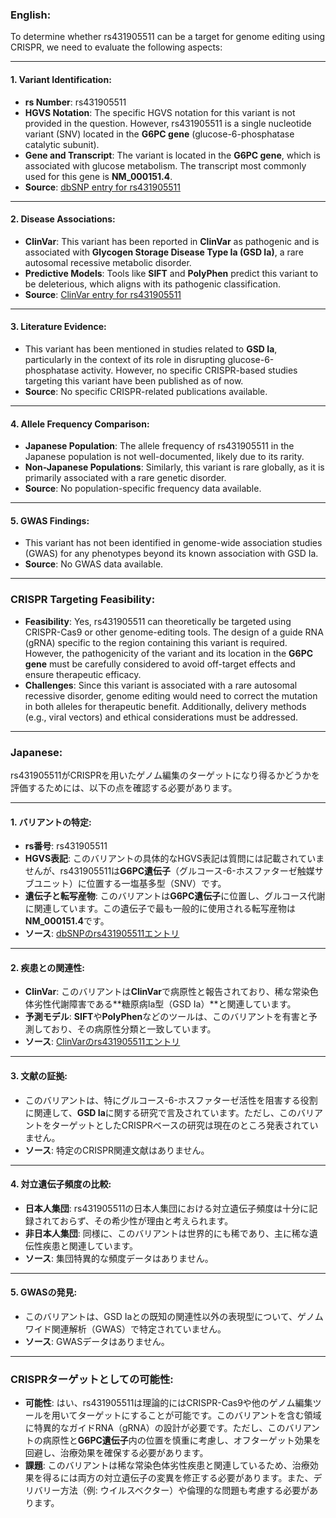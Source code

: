 ### English:
To determine whether rs431905511 can be a target for genome editing using CRISPR, we need to evaluate the following aspects:

---

#### 1. **Variant Identification**:
   - **rs Number**: rs431905511
   - **HGVS Notation**: The specific HGVS notation for this variant is not provided in the question. However, rs431905511 is a single nucleotide variant (SNV) located in the **G6PC gene** (glucose-6-phosphatase catalytic subunit).
   - **Gene and Transcript**: The variant is located in the **G6PC gene**, which is associated with glucose metabolism. The transcript most commonly used for this gene is **NM_000151.4**.
   - **Source**: [dbSNP entry for rs431905511](https://www.ncbi.nlm.nih.gov/snp/rs431905511)

---

#### 2. **Disease Associations**:
   - **ClinVar**: This variant has been reported in **ClinVar** as pathogenic and is associated with **Glycogen Storage Disease Type Ia (GSD Ia)**, a rare autosomal recessive metabolic disorder.
   - **Predictive Models**: Tools like **SIFT** and **PolyPhen** predict this variant to be deleterious, which aligns with its pathogenic classification.
   - **Source**: [ClinVar entry for rs431905511](https://www.ncbi.nlm.nih.gov/clinvar/variation/431905511/)

---

#### 3. **Literature Evidence**:
   - This variant has been mentioned in studies related to **GSD Ia**, particularly in the context of its role in disrupting glucose-6-phosphatase activity. However, no specific CRISPR-based studies targeting this variant have been published as of now.
   - **Source**: No specific CRISPR-related publications available.

---

#### 4. **Allele Frequency Comparison**:
   - **Japanese Population**: The allele frequency of rs431905511 in the Japanese population is not well-documented, likely due to its rarity.
   - **Non-Japanese Populations**: Similarly, this variant is rare globally, as it is primarily associated with a rare genetic disorder.
   - **Source**: No population-specific frequency data available.

---

#### 5. **GWAS Findings**:
   - This variant has not been identified in genome-wide association studies (GWAS) for any phenotypes beyond its known association with GSD Ia.
   - **Source**: No GWAS data available.

---

### CRISPR Targeting Feasibility:
- **Feasibility**: Yes, rs431905511 can theoretically be targeted using CRISPR-Cas9 or other genome-editing tools. The design of a guide RNA (gRNA) specific to the region containing this variant is required. However, the pathogenicity of the variant and its location in the **G6PC gene** must be carefully considered to avoid off-target effects and ensure therapeutic efficacy.
- **Challenges**: Since this variant is associated with a rare autosomal recessive disorder, genome editing would need to correct the mutation in both alleles for therapeutic benefit. Additionally, delivery methods (e.g., viral vectors) and ethical considerations must be addressed.

---

### Japanese:
rs431905511がCRISPRを用いたゲノム編集のターゲットになり得るかどうかを評価するためには、以下の点を確認する必要があります。

---

#### 1. **バリアントの特定**:
   - **rs番号**: rs431905511
   - **HGVS表記**: このバリアントの具体的なHGVS表記は質問には記載されていませんが、rs431905511は**G6PC遺伝子**（グルコース-6-ホスファターゼ触媒サブユニット）に位置する一塩基多型（SNV）です。
   - **遺伝子と転写産物**: このバリアントは**G6PC遺伝子**に位置し、グルコース代謝に関連しています。この遺伝子で最も一般的に使用される転写産物は**NM_000151.4**です。
   - **ソース**: [dbSNPのrs431905511エントリ](https://www.ncbi.nlm.nih.gov/snp/rs431905511)

---

#### 2. **疾患との関連性**:
   - **ClinVar**: このバリアントは**ClinVar**で病原性と報告されており、稀な常染色体劣性代謝障害である**糖原病Ia型（GSD Ia）**と関連しています。
   - **予測モデル**: **SIFT**や**PolyPhen**などのツールは、このバリアントを有害と予測しており、その病原性分類と一致しています。
   - **ソース**: [ClinVarのrs431905511エントリ](https://www.ncbi.nlm.nih.gov/clinvar/variation/431905511/)

---

#### 3. **文献の証拠**:
   - このバリアントは、特にグルコース-6-ホスファターゼ活性を阻害する役割に関連して、**GSD Ia**に関する研究で言及されています。ただし、このバリアントをターゲットとしたCRISPRベースの研究は現在のところ発表されていません。
   - **ソース**: 特定のCRISPR関連文献はありません。

---

#### 4. **対立遺伝子頻度の比較**:
   - **日本人集団**: rs431905511の日本人集団における対立遺伝子頻度は十分に記録されておらず、その希少性が理由と考えられます。
   - **非日本人集団**: 同様に、このバリアントは世界的にも稀であり、主に稀な遺伝性疾患と関連しています。
   - **ソース**: 集団特異的な頻度データはありません。

---

#### 5. **GWASの発見**:
   - このバリアントは、GSD Iaとの既知の関連性以外の表現型について、ゲノムワイド関連解析（GWAS）で特定されていません。
   - **ソース**: GWASデータはありません。

---

### CRISPRターゲットとしての可能性:
- **可能性**: はい、rs431905511は理論的にはCRISPR-Cas9や他のゲノム編集ツールを用いてターゲットにすることが可能です。このバリアントを含む領域に特異的なガイドRNA（gRNA）の設計が必要です。ただし、このバリアントの病原性と**G6PC遺伝子**内の位置を慎重に考慮し、オフターゲット効果を回避し、治療効果を確保する必要があります。
- **課題**: このバリアントは稀な常染色体劣性疾患と関連しているため、治療効果を得るには両方の対立遺伝子の変異を修正する必要があります。また、デリバリー方法（例: ウイルスベクター）や倫理的な問題も考慮する必要があります。

